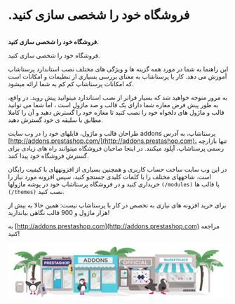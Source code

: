 # .فروشگاه خود را شخصی سازی کنید


\
**فروشگاه خود را شخصی سازی کنید.**

فروشگاه خود را شخصی سازی کنید.

این راهنما به شما در مورد همه گزینه ها و ویژگی های مختلف نصب استاندارد پرستاشاپ آموزش می دهد. کار با پرستاشاپ به معنای بررسی بسیاری از تنظیمات و امکانات است که امکانات پرستاشاپ کم کم به شما ارائه می­شود.

به مرور متوجه خواهید شد که بسیار فراتر از نصب استاندارد می­توانید پیش روید. در واقع، به طور پیش فرض مغازه شما دارای یک قالب و صد ماژول است ، اما شما می توانید قالب و ماژول های دلخواه خود را نصب کنید تا مغازه خود را گسترش دهید و آن را کاملا مطابق با سلیقه ی خود گسترش دهید.

طراحان قالب و ماژول، فایل­های خود را در وب سایت addons پرستاشاپ، به آدرس  [http://addons.prestashop.com/](http://addons.prestashop.com)، تنها بازارچه رسمی پرستاشاپ، آپلود می­کنند. در اینجا صاحبان فروشگاه می­توانند راه های زیادی برای گسترش فروشگاه خود پیدا کنند.

در این وب سایت ساخت حساب کاربری و همچنین بسیاری از افزونه­های با کیفیت رایگان است. شاخه­های مختلف را با کلمات کلیدی جستجو کنید، سپس افزونه مورد نیاز را خریداری کنید و در فروشگاه پرستاشاپ خود در پوشه ماژول­ها  `(/modules)` یا قالب ها `(/themes)` نصب کنید.

برای خرید افزونه های نیازی به تخصص در کار با پرستاشاپ نیست: همین حالا به بیش از هزار ماژول و 900 قالب نگاهی بیاندازید!

به  [http://addons.prestashop.com](http://addons.prestashop.com) مراجعه کنید!

![](<../.gitbook/assets/image (3).png>)
